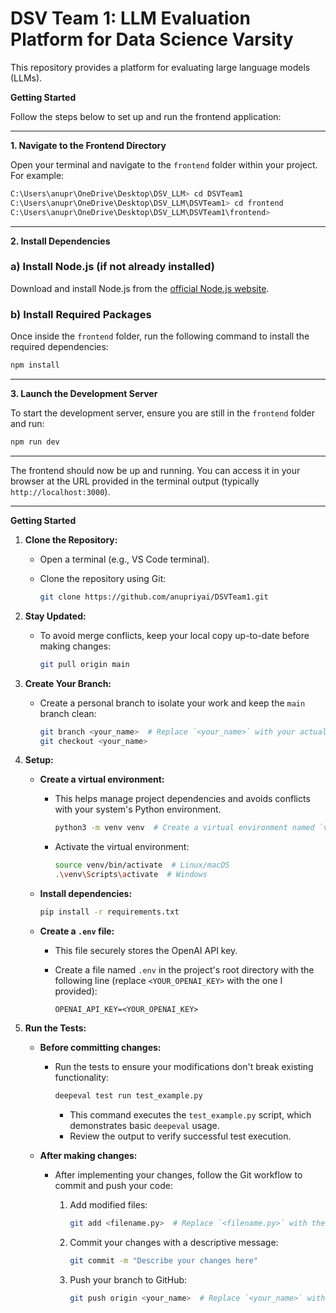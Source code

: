 # DSV Team 1: LLM Evaluation Platform for Data Science Varsity

This repository provides a platform for evaluating large language models (LLMs).

**Getting Started**

Follow the steps below to set up and run the frontend application:

---

**1. Navigate to the Frontend Directory**

Open your terminal and navigate to the `frontend` folder within your project. For example:

```bash
C:\Users\anupr\OneDrive\Desktop\DSV_LLM> cd DSVTeam1
C:\Users\anupr\OneDrive\Desktop\DSV_LLM\DSVTeam1> cd frontend
C:\Users\anupr\OneDrive\Desktop\DSV_LLM\DSVTeam1\frontend>
```

---

**2. Install Dependencies**

### a) Install Node.js (if not already installed)
Download and install Node.js from the [official Node.js website](https://nodejs.org/en/download/prebuilt-installer).

### b) Install Required Packages
Once inside the `frontend` folder, run the following command to install the required dependencies:

```bash
npm install
```

---

**3. Launch the Development Server**

To start the development server, ensure you are still in the `frontend` folder and run:

```bash
npm run dev
```

---

The frontend should now be up and running. You can access it in your browser at the URL provided in the terminal output (typically `http://localhost:3000`).

--- 


**Getting Started**

1.  **Clone the Repository:**

      - Open a terminal (e.g., VS Code terminal).

      - Clone the repository using Git:

        ```bash
        git clone https://github.com/anupriyai/DSVTeam1.git
        ```

2.  **Stay Updated:**

      - To avoid merge conflicts, keep your local copy up-to-date before making changes:

        ```bash
        git pull origin main
        ```

3.  **Create Your Branch:**

      - Create a personal branch to isolate your work and keep the `main` branch clean:

        ```bash
        git branch <your_name>  # Replace `<your_name>` with your actual name
        git checkout <your_name>
        ```

4.  **Setup:**

      - **Create a virtual environment:**

          - This helps manage project dependencies and avoids conflicts with your system's Python environment.

            ```bash
            python3 -m venv venv  # Create a virtual environment named `venv`
            ```

          - Activate the virtual environment:

            ```bash
            source venv/bin/activate  # Linux/macOS
            .\venv\Scripts\activate  # Windows
            ```

      - **Install dependencies:**

        ```bash
        pip install -r requirements.txt
        ```

      - **Create a `.env` file:**

          - This file securely stores the OpenAI API key.

          - Create a file named `.env` in the project's root directory with the following line (replace `<YOUR_OPENAI_KEY>` with the one I provided):

            ```
            OPENAI_API_KEY=<YOUR_OPENAI_KEY>
            ```


5.  **Run the Tests:**

      - **Before committing changes:**

          - Run the tests to ensure your modifications don't break existing functionality:

            ```bash
            deepeval test run test_example.py
            ```

              - This command executes the `test_example.py` script, which demonstrates basic `deepeval` usage.
              - Review the output to verify successful test execution.

      - **After making changes:**

          - After implementing your changes, follow the Git workflow to commit and push your code:

            1.  Add modified files:

                ```bash
                git add <filename.py>  # Replace `<filename.py>` with the actual file
                ```

            2.  Commit your changes with a descriptive message:

                ```bash
                git commit -m "Describe your changes here"
                ```

            3.  Push your branch to GitHub:

                ```bash
                git push origin <your_name>  # Replace `<your_name>` with your branch name
                ```
